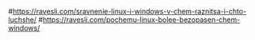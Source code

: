 #https://ravesli.com/sravnenie-linux-i-windows-v-chem-raznitsa-i-chto-luchshe/
#https://ravesli.com/pochemu-linux-bolee-bezopasen-chem-windows/
